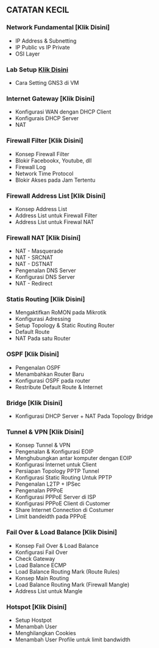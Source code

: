 ## CATATAN KECIL
### Network Fundamental [Klik Disini]
- IP Address & Subnetting
- IP Public vs IP Private
- OSI Layer
### Lab Setup [Klik Disini](https://github.com/rahmatirvan16/lab-setup)
- Cara Setting GNS3 di VM
### Internet Gateway [Klik Disini]
- Konfigurasi WAN dengan DHCP Client
- Konfigurais DHCP Server
- NAT
### Firewall Filter [Klik Disini]
- Konsep Firewall Filter
- Blokir Facebookx, Youtube, dll
- Firewall Log
- Network Time Protocol
- Blokir Akses pada Jam Tertentu
### Firewall Address List [Klik Disini]
- Konsep Address List
- Address List untuk Firewall Filter
- Address List untuk Firewal NAT
### Firewall NAT [Klik Disini]
- NAT - Masquerade
- NAT - SRCNAT
- NAT - DSTNAT
- Pengenalan DNS Server
- Konfigurasi DNS Server
- NAT - Redirect
### Statis Routing [Klik Disini]
- Mengaktifkan RoMON pada Mikrotik
- Konfigurasi Adressing
- Setup Topology & Static Routing Router
- Default Route
- NAT Pada satu Router
### OSPF [Klik Disini]
- Pengenalan OSPF
- Menambahkan Router Baru
- Konfigurasi OSPF pada router
- Restribute Default Route & Internet
### Bridge [Klik Disini]
- Konfigurasi DHCP Server + NAT Pada Topology Bridge
### Tunnel & VPN [Klik Disini]
- Konsep Tunnel & VPN
- Pengenalan & Konfigurasi EOIP
- Menghubungkan antar komputer dengan EOIP
- Konfigurasi Internet untuk Client
- Persiapan Topology PPTP Tunnel
- Konfigurasi Static Routing Untuk PPTP
- Pengenalan L2TP + IPSec
- Pengenalan PPPoE
- Konfigurasi PPPoE Server di ISP
- Konfigurasi PPPoE Client di Customer
- Share Internet Connection di Costumer
- Limit bandeidth pada PPPoE
### Fail Over & Load Balance [Klik Disini]
- Konsep Fail Over & Load Balance
- Konfigurasi Fail Over
- Check Gateway
- Load Balance ECMP
- Load Balance Routing Mark (Route Rules)
- Konsep Main Routing
- Load Balance Routing Mark (Firewall Mangle)
- Address List untuk Mangle
### Hotspot [Klik Disini]
- Setup Hostpot
- Menambah User
- Menghilangkan Cookies
- Menambah User Profile untuk limit bandwidth
